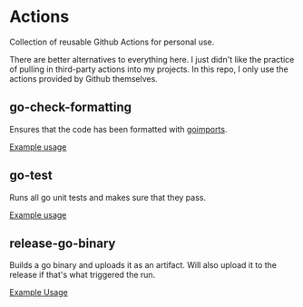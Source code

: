 # Actions
Collection of reusable Github Actions for personal use.

There are better alternatives to everything here. I just didn't like the practice of pulling in third-party actions into my projects. In this repo, I only use the actions provided by Github themselves. 

## go-check-formatting
Ensures that the code has been formatted with [goimports](https://pkg.go.dev/golang.org/x/tools/cmd/goimports).

[Example usage](.github/workflows/test-go-check-formatting.yaml)

## go-test
Runs all go unit tests and makes sure that they pass.

[Example usage](.github/workflows/test-go-test.yaml)

## release-go-binary
Builds a go binary and uploads it as an artifact. Will also upload it to the release if that's what triggered the run.

[Example Usage](.github/workflows/test-release-go-binary.yaml)